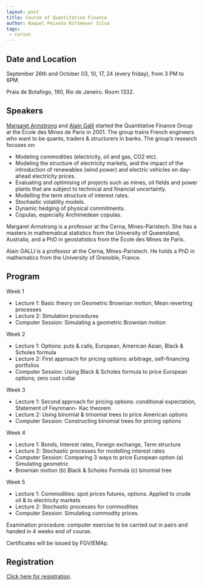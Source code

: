 ```yaml
---
layout: post
title: Course of Quantitative Finance 
author: Raquel Peixoto Rittmeyer Silva
tags:
 - cursos
---
```


## Date and Location
 
September 26th and October 03, 10, 17, 24 (every friday), from 3 PM to
6PM.

Praia de Botafogo, 190, Rio de Janeiro. Room 1332. 

## Speakers

[Margaret Armstrong](http://goo.gl/39cMX0) and
[Alain Galli](http://goo.gl/f8KJzd) started the Quantitative Finance
Group at the École des Mines de Paris in 2001. The group trains French
engineers who want to be quants, traders & structurers in banks. The
group’s research focuses on:

- Modeling commodities (electricity, oil and gas, CO2 etc).
- Modeling the structure of electricity markets, and the impact of the
  introduction of renewables (wind power) and electric vehicles on
  day-ahead electricity prices.
- Evaluating and optimising of projects such as mines, oil fields and
  power plants that are subject to technical and financial
  uncertainty.
- Modelling the term structure of interest rates.
- Stochastic volatility models.
- Dynamic hedging of physical commitments.
- Copulas, especially Archimedean copulas.

Margaret Armstrong is a professor at the Cerna, Mines-Paristech. She
has a masters in mathematical statistics from the University of
Queensland, Australia, and a PhD in geostatistics from the École des
Mines de Paris.

Alain GALLI is a professor at the Cerna, Mines-Paristech. He holds a
PhD in mathematics from the University of Grenoble, France.

## Program

Week 1

- Lecture 1: Basic theory on Geometric Brownian motion, Mean reverting
  processes
- Lecture 2: Simulation procedures
- Computer Session: Simulating a geometric Brownian motion

Week 2

- Lecture 1: Options: puts & calls, European, American Asian, Black & Scholes formula
- Lecture 2: First approach for pricing options: arbitrage, self-financing portfolios
- Computer Session: Using Black & Scholes formula to price European options; zero cost collar

Week 3

- Lecture 1: Second approach for pricing options: conditional
  expectation, Statement of Feynmann- Kac theorem
- Lecture 2: Using binomial & trinomial trees to price American options
- Computer Session: Constructing binomial trees for pricing options

Week 4

- Lecture 1: Bonds, Interest rates, Foreign exchange, Term structure
- Lecture 2: Stochastic processes for modelling interest rates
- Computer Session: Comparing 3 ways to price European option (a)
  Simulating geometric
- Brownian motion (b) Black & Scholes Formula (c) binomial tree

Week 5

- Lecture 1: Commodities: spot prices futures, options. Applied to
  crude oil & to electricity markets
- Lecture 2: Stochastic processes for commodities
- Computer Session: Simulating commodity prices.

Examination procedure: computer exercise to be carried out in pairs
and handed in 4 weeks end of course.

Certificates will be issued by FGV/EMAp.

## Registration

[Click here for registration](http://www.fgv.br/eventos/?P_EVENTO=2082&P_IDIOMA=0).
